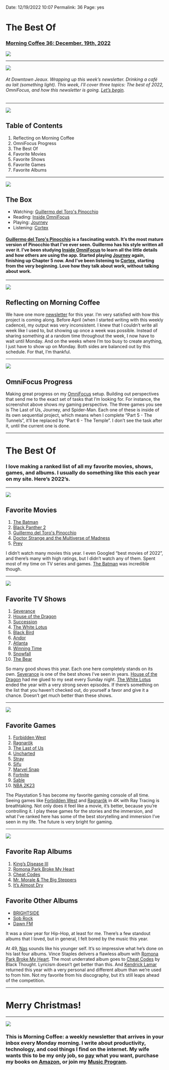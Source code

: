 
Date: 12/19/2022 10:07
Permalink: 36
Page: yes

# The Best Of

### [Morning Coffee 36: December, 19th, 2022][1]

![][image-1]

---- 

![][image-2]

###### At Downtown Jeaux. Wrapping up this week’s newsletter. Drinking a café au lait (something light). This week, I’ll cover three topics: The best of 2022, OmniFocus, and how this newsletter is going. [Let’s begin][2].

---- 

![][image-3]

## Table of Contents

1. Reflecting on Morning Coffee
2. OmniFocus Progress
3. The Best Of
4. Favorite Movies
5. Favorite Shows
6. Favorite Games
7. Favorite Albums

---- 

![][image-4]

## The Box

- Watching: [Guillermo del Toro's Pinocchio][3]
- Reading: [Inside OmniFocus][4]
- Playing: [Journey][5]
- Listening: [Cortex][6]

#### [Guillermo del Toro's Pinocchio][7] is a fascinating watch. It’s the most mature version of Pinocchio that I’ve ever seen. Guillermo has his style written all over it. I’ve been studying [Inside OmniFocus][8] to learn all the little details and how others are using the app. Started playing [Journey][9] again, finishing up Chapter 5 now. And I’ve been listening to [Cortex][10], starting from the very beginning. Love how they talk about work, without talking about work.

---- 

![][image-5]

## Reflecting on Morning Coffee

We have one more [newsletter][11] for this year. I’m very satisfied with how this project is coming along. Before April (when I started writing with this weekly cadence), my output was very inconsistent. I knew that I couldn’t write all week like I used to, but showing up once a week was possible. Instead of sharing something at a random time throughout the week, I now have to wait until Monday. And on the weeks where I’m too busy to create anything, I just have to show up on Monday. Both sides are balanced out by this schedule. For that, I’m thankful.

---- 

![][image-6]

## OmniFocus Progress

Making great progress on my [OmniFocus][12] setup. Building out perspectives that send me to the exact set of tasks that I’m looking for. For instance, the screenshot above shows my gaming perspective. The three games you see is The Last of Us, Journey, and Spider-Man. Each one of these is inside of its own sequential project, which means when I complete “Part 5 - The Tunnels”, it’ll be replaced by “Part 6 - The Temple”. I don’t see the task after it, until the current one is done. 

---- 

# The Best Of

### I love making a ranked list of all my favorite movies, shows, games, and albums. I usually do something like this each year on my site. Here’s 2022’s.

---- 

![][image-7]

## Favorite Movies

1. [The Batman][13]
2. [Black Panther 2][14]
3. [Guillermo del Toro's Pinocchio][15]
4. [Doctor Strange and the Multiverse of Madness][16]
5. [Prey][17]

I didn’t watch many movies this year. I even Googled “best movies of 2022”, and there’s many with high ratings, but I didn’t watch any of them. Spent most of my time on TV series and games. [The Batman][18] was incredible though.

---- 

![][image-8]

## Favorite TV Shows

1. [Severance][19]
2. [House of the Dragon][20]
3. [Succession][21]
4. [The White Lotus][22]
5. [Black Bird][23]
6. [Andor][24]
7. [Atlanta][25]
8. [Winning Time][26]
9. [Snowfall][27]
10. [The Bear][28]

So many good shows this year. Each one here completely stands on its own. [Severance][29] is one of the best shows I’ve seen in years. [House of the Dragon][30] had me glued to my seat every Sunday night. [The White Lotus][31] ended the year with a very strong seven episodes. If there’s something on the list that you haven’t checked out, do yourself a favor and give it a chance. Doesn’t get much better than these shows.

---- 

![][image-9]

## Favorite Games

1. [Forbidden West][32]
2. [Ragnarök][33]
3. [The Last of Us][34]
4. [Uncharted][35]
5. [Stray][36]
6. [Sifu][37]
7. [Marvel Snap][38]
8. [Fortnite][39]
9. [Sable][40]
10. [NBA 2K23][41]

The Playstation 5 has become my favorite gaming console of all time. Seeing games like [Forbidden West][42] and [Ragnarök][43] in 4K with Ray Tracing is breathtaking. Not only does it feel like a movie, it’s better, because you’re controlling it. I play these games for the stories and the immersion, and what I’ve ranked here has some of the best storytelling and immersion I’ve seen in my life. The future is very bright for gaming.

---- 

![][image-10]

## Favorite Rap Albums

1. [King’s Disease III][44]
2. [Romona Park Broke My Heart][45]
3. [Cheat Codes][46]
4. [Mr. Morale & The Big Steppers][47]
5. [It’s Almost Dry][48]

## Favorite Other Albums

- [BRIGHTSIDE][49]
- [Sob Rock][50]
- [Dawn FM][51]

It was a slow year for Hip-Hop, at least for me. There’s a few standout albums that I loved, but in general, I felt bored by the music this year.

At 49, [Nas][52] sounds like his younger self. It’s so impressive what he’s done on his last four albums. Vince Staples delivers a flawless album with [Romona Park Broke My Heart][53]. The most underrated album goes to [Cheat Codes][54] by Black Thought. Lyricism doesn’t get better than this. And [Kendrick Lamar][55] returned this year with a very personal and different album than we’re used to from him. Not my favorite from his discography, but it’s still leaps ahead of the competition.

---- 

# Merry Christmas!

---- 

![][image-11]

### This is Morning Coffee: a weekly newsletter that arrives in your inbox every Monday morning. I write about productivity, technology, and cool things I find on the internet. My wife wants this to be my only job, so [pay][56] what you want, purchase my books on [Amazon][57], or join my [Music Program][58].

[1]:	https://nashp.com/36
[2]:	mailto:nashp@me.com
[3]:	https://www.google.com/url?sa=t&rct=j&q=&esrc=s&source=web&cd=&cad=rja&uact=8&ved=2ahUKEwjM9sT7-oX8AhWFHEQIHcaXAiUQFnoECCkQAQ&url=https%3A%2F%2Fwww.netflix.com%2Ftitle%2F80218455&usg=AOvVaw2L8Qvkn5n1HNARFRXjBcRP "Watch Guillermo del Toro's Pinocchio | Netflix Official Sitehttps://www.netflix.com › title"
[4]:	https://inside.omnifocus.com/
[5]:	https://thatgamecompany.com/journey/
[6]:	https://www.relay.fm/cortex/
[7]:	https://www.google.com/url?sa=t&rct=j&q=&esrc=s&source=web&cd=&cad=rja&uact=8&ved=2ahUKEwjM9sT7-oX8AhWFHEQIHcaXAiUQFnoECCkQAQ&url=https%3A%2F%2Fwww.netflix.com%2Ftitle%2F80218455&usg=AOvVaw2L8Qvkn5n1HNARFRXjBcRP "Watch Guillermo del Toro's Pinocchio | Netflix Official Sitehttps://www.netflix.com › title"
[8]:	https://inside.omnifocus.com/
[9]:	https://thatgamecompany.com/journey/
[10]:	https://www.relay.fm/cortex/
[11]:	https://nashp.com/mc
[12]:	https://www.omnigroup.com/omnifocus/
[13]:	https://www.google.com/url?sa=t&rct=j&q=&esrc=s&source=web&cd=&cad=rja&uact=8&ved=2ahUKEwjK6bqK_oX8AhXaHkQIHYfmCqUQFnoECEYQAQ&url=https%3A%2F%2Fwww.imdb.com%2Ftitle%2Ftt1877830%2F&usg=AOvVaw34pC7Yu96EvSoiWck_Xo0k "The Batman (2022) - IMDbhttps://www.imdb.com › title"
[14]:	https://www.google.com/url?sa=t&rct=j&q=&esrc=s&source=web&cd=&cad=rja&uact=8&ved=2ahUKEwjJzeaS_oX8AhURLUQIHYgrAJwQFnoECGEQAQ&url=https%3A%2F%2Fwww.imdb.com%2Ftitle%2Ftt9114286%2F&usg=AOvVaw3lIi1c-dHOLt9pNHhuFSWl "Black Panther: Wakanda Forever (2022) - IMDbhttps://www.imdb.com › title"
[15]:	https://www.imdb.com/title/tt1488589/?ref_=fn_al_tt_1
[16]:	https://www.imdb.com/title/tt9419884/?ref_=nv_sr_srsg_4
[17]:	https://www.imdb.com/find?q=prey&ref_=nv_sr_sm
[18]:	https://www.google.com/url?sa=t&rct=j&q=&esrc=s&source=web&cd=&cad=rja&uact=8&ved=2ahUKEwjK6bqK_oX8AhXaHkQIHYfmCqUQFnoECEYQAQ&url=https%3A%2F%2Fwww.imdb.com%2Ftitle%2Ftt1877830%2F&usg=AOvVaw34pC7Yu96EvSoiWck_Xo0k "The Batman (2022) - IMDbhttps://www.imdb.com › title"
[19]:	https://www.imdb.com/title/tt11280740/?ref_=nv_sr_srsg_1
[20]:	https://www.imdb.com/title/tt11198330/?ref_=nv_sr_srsg_1
[21]:	https://www.imdb.com/title/tt7660850/?ref_=nv_sr_srsg_1
[22]:	https://www.imdb.com/title/tt13406094/?ref_=fn_al_tt_1
[23]:	https://www.imdb.com/title/tt4301160/?ref_=nv_sr_srsg_1
[24]:	https://www.imdb.com/title/tt9253284/?ref_=nv_sr_srsg_1
[25]:	https://www.imdb.com/title/tt4288182/?ref_=nv_sr_srsg_0
[26]:	https://www.imdb.com/title/tt10244600/?ref_=nv_sr_srsg_0
[27]:	https://www.imdb.com/title/tt6439752/?ref_=nv_sr_srsg_0
[28]:	https://www.imdb.com/title/tt14452776/?ref_=nv_sr_srsg_1
[29]:	https://www.imdb.com/title/tt11280740/?ref_=nv_sr_srsg_1
[30]:	https://www.imdb.com/title/tt11198330/?ref_=nv_sr_srsg_1
[31]:	https://www.imdb.com/title/tt13406094/?ref_=fn_al_tt_1
[32]:	https://www.playstation.com/en-us/games/horizon-forbidden-west/
[33]:	https://www.playstation.com/en-us/games/god-of-war-ragnarok/
[34]:	https://www.playstation.com/en-us/games/the-last-of-us-part-i/
[35]:	https://www.playstation.com/en-us/games/uncharted-legacy-of-thieves-collection/
[36]:	https://stray.game/
[37]:	https://www.sifugame.com/
[38]:	https://www.marvelsnap.com/
[39]:	https://www.epicgames.com/fortnite/en-US/home
[40]:	https://www.shed-works.co.uk/sable
[41]:	https://nba.2k.com/2k23/
[42]:	https://www.playstation.com/en-us/games/horizon-forbidden-west/
[43]:	https://www.playstation.com/en-us/games/god-of-war-ragnarok/
[44]:	https://music.apple.com/us/album/kings-disease-iii/1652353080
[45]:	https://music.apple.com/us/album/ramona-park-broke-my-heart/1615493782
[46]:	https://music.apple.com/us/album/cheat-codes/1621085507
[47]:	https://music.apple.com/us/album/mr-morale-the-big-steppers/1626195790
[48]:	https://music.apple.com/us/album/its-almost-dry/1620082258
[49]:	https://music.apple.com/us/album/brightside/1580099795
[50]:	https://music.apple.com/us/album/sob-rock/1568819304
[51]:	https://music.apple.com/us/album/dawn-fm/1603171516
[52]:	https://music.apple.com/us/album/kings-disease-iii/1652353080
[53]:	https://music.apple.com/us/album/ramona-park-broke-my-heart/1615493782
[54]:	https://music.apple.com/us/album/cheat-codes/1621085507
[55]:	https://music.apple.com/us/album/mr-morale-the-big-steppers/1626195790
[56]:	https://buy.stripe.com/fZe4jqd135LRc4U4gj
[57]:	https://www.amazon.com/dp/B0CQQG3JCF?binding=paperback&ref=dbs_dp_awt_sb_pc_tpbk
[58]:	https://patreon.com/nashp

[image-1]:	https://nashp.com/_media/mc.gif
[image-2]:	https://i.imgur.com/aj9zbjR.jpg
[image-3]:	https://i.imgur.com/eO2hcg2.jpg
[image-4]:	https://blotcdn.com/blog_7d9c6729f90a4fd68ca68a09e88009f0/_image_cache/7cf7610f-df38-435d-8654-200d185511c1.gif
[image-5]:	https://i.imgur.com/XV9ZGCL.jpg
[image-6]:	https://i.imgur.com/ubVFuQZ.jpg
[image-7]:	https://i.imgur.com/leM2upS.jpg
[image-8]:	https://i.imgur.com/86n3Lxh.jpg
[image-9]:	https://i.imgur.com/eTjky6h.jpg
[image-10]:	https://i.imgur.com/O2eP8yT.jpg
[image-11]:	https://i.imgur.com/MwejBou.jpg